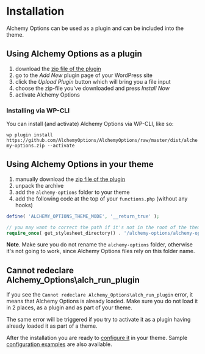 # Installation

Alchemy Options can be used as a plugin and can be included into the theme.

## Using Alchemy Options as a plugin

1. download the [zip file of the plugin](https://github.com/AlchemyOptions/AlchemyOptions/raw/master/dist/alchemy-options.zip)
2. go to the _Add New_ plugin page of your WordPress site
3. click the _Upload Plugin_ button which will bring you a file input
4. choose the zip-file you've downloaded and press _Install Now_
5. activate Alchemy Options

### Installing via WP-CLI

You can install \(and activate\) Alchemy Options via WP-CLI, like so:

`wp plugin install https://github.com/AlchemyOptions/AlchemyOptions/raw/master/dist/alchemy-options.zip --activate`

## Using Alchemy Options in your theme

1. manually download the [zip file of the plugin](https://github.com/AlchemyOptions/AlchemyOptions/raw/master/dist/alchemy-options.zip)
2. unpack the archive
3. add the `alchemy-options` folder to your theme
4. add the following code at the top of your `functions.php` \(without any hooks\)

```php
define( 'ALCHEMY_OPTIONS_THEME_MODE', '__return_true' );

// you may want to correct the path if it's not in the root of the theme
require_once( get_stylesheet_directory() . '/alchemy-options/alchemy-options.php' );
```

**Note**. Make sure you do not rename the `alchemy-options` folder, otherwise it's not going to work, since Alchemy Options files rely on this folder name.

## Cannot redeclare Alchemy\_Options\alch\_run\_plugin

If you see the `Cannot redeclare Alchemy_Options\alch_run_plugin` error, it means that Alchemy Options is already loaded. Make sure you do not load it in 2 places, as a plugin and as part of your theme.

The same error will be triggered if you try to activate it as a plugin having already loaded it as part of a theme.

After the installation you are ready to [configure it](configuration.md) in your theme. Sample [configuration examples](samples.md) are also available.

